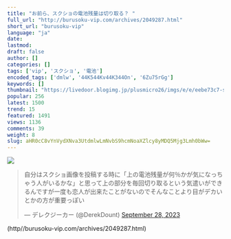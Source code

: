 ```yaml
---
title: "お前ら、スクショの電池残量は切り取る？ "
full_url: "http://burusoku-vip.com/archives/2049287.html"
short_url: "burusoku-vip"
language: "ja"
date: 
lastmod: 
draft: false
author: []
categories: []
tags: ['vip', 'スクショ', '電池']
encoded_tags: ['dmlw', '44K544Kv44K344On', '6Zu75rGg']
keywords: []
thumbnail: "https://livedoor.blogimg.jp/plusmicro26/imgs/e/e/eebe73c7-s.png"
popular: 256
latest: 1500
trend: 15
featured: 1491
views: 1136
comments: 39
weight: 8
slug: aHR0cC8vYnVydXNva3UtdmlwLmNvbS9hcmNoaXZlcy8yMDQ5Mjg3Lmh0bWw=
---
```


![](https://livedoor.blogimg.jp/plusmicro26/imgs/e/e/eebe73c7-s.png)

<blockquote class='twitter-tweet'><p lang='ja' dir='ltr'>自分はスクショ画像を投稿する時に「上の電池残量が何％かが気になっちゃう人がいるかな」と思って上の部分を毎回切り取るという気遣いができるんですが一度も恋人が出来たことがないのでそんなことより目がデカいとかの方が重要っぽい</p>— デレクジーカー (@DerekDount) <a href='https//twitter.com/DerekDount/status/1707401836330918316?ref_src=twsrc%5Etfw'>September 28, 2023</a></blockquote> 

(http//burusoku-vip.com/archives/2049287.html)
